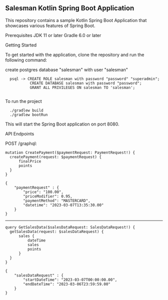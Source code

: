 ## Salesman Kotlin Spring Boot Application ##

This repository contains a sample Kotlin Spring Boot Application that showcases various features of Spring Boot.

Prerequisites
  JDK 11 or later
  Gradle 6.0 or later
  
Getting Started

To get started with the application, clone the repository and run the following command:


create postgres database "salesman" with user "salesman"
```
  psql -> CREATE ROLE salesman with password "password" "superadmin";
           CREATE DATABASE salesman with password "password";
           GRANT ALL PRIVILEGES ON salesman TO 'salesman';
           
```

To run the project 
```
  ./gradlew build
  ./gradlew bootRun
```
This will start the Spring Boot application on port 8080.

API Endpoints

POST /graphql: 
```
mutation CreatePayment($paymentRequest: PaymentRequest!) {
  createPayment(request: $paymentRequest) {
      finalPrice
      points
  }
}

{
    "paymentRequest" : {
        "price": "100.00",
        "priceModifier": 0.95,
        "paymentMethod": "MASTERCARD",
        "datetime": "2023-03-07T13:35:30.00"
    }
}
```
----------------------------------------------------
```
query GetSalesData($salesDataRequest: SalesDataRequest!) {
  getSalesData(request: $salesDataRequest) {
      sales {
          dateTime
          sales
          points
      }
  }
}

{
    "salesDataRequest" : {
        "startDateTime": "2023-03-07T00:00:00.00",
        "endDateTime": "2023-03-06T23:59:59.00"
    }
}
```
